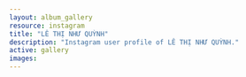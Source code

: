 ```yaml
---
layout: album_gallery
resource: instagram
title: "LÊ THỊ NHƯ QUỲNH"
description: "Instagram user profile of LÊ THỊ NHƯ QUỲNH."
active: gallery
images:
---
```

